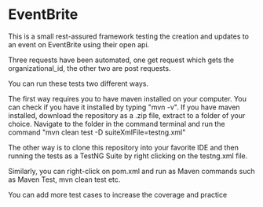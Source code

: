 # EventBrite

This is a small rest-assured framework testing the creation and updates to an event on EventBrite using their open api.

Three requests have been automated, one get request which gets the organizational_id, the other two are post requests.

You can run these tests two different ways. 

The first way requires you to have maven installed on your computer. You can check if you have it installed by typing "mvn -v". If you have maven installed, download the repository as a .zip file, extract to a folder of your choice. Navigate to the folder in the command terminal and run the command "mvn clean test -D suiteXmlFile=testng.xml"

The other way is to clone this repository into your favorite IDE and then running the tests as a TestNG Suite by right clicking on the testng.xml file.

Similarly, you can right-click on pom.xml and run as Maven commands such as Maven Test, mvn clean test etc.

You can add more test cases to increase the coverage and practice
